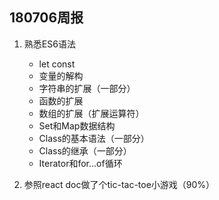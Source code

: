 ## 180706周报
1. 熟悉ES6语法
    - let const
    - 变量的解构
    - 字符串的扩展（一部分）
    - 函数的扩展
    - 数组的扩展（扩展运算符）
    - Set和Map数据结构
    - Class的基本语法（一部分）
    - Class的继承（一部分）
    - Iterator和for...of循环


2. 参照react doc做了个tic-tac-toe小游戏（90%）